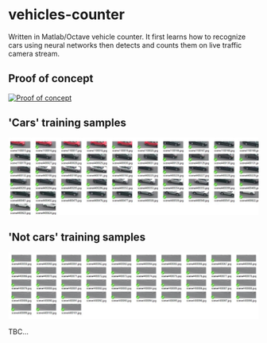 # vehicles-counter
Written in Matlab/Octave vehicle counter. 
It first learns how to recognize cars using neural networks then detects and counts them on live traffic camera stream.

## Proof of concept
[![Proof of concept](doc/poc.gif)](https://youtu.be/DgE2UIsc_hw)

## 'Cars' training samples
![car_sample](doc/img/cars_samples.jpg)

## 'Not cars' training samples
![not_cars_sample](doc/img/not_cars_samples.jpg)

  
  TBC...

